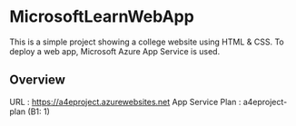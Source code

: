 # MicrosoftLearnWebApp

This is a simple project showing a college website using HTML & CSS.
To deploy a web app, Microsoft Azure App Service is used.

## Overview

URL : https://a4eproject.azurewebsites.net
App Service Plan : a4eproject-plan (B1: 1)

